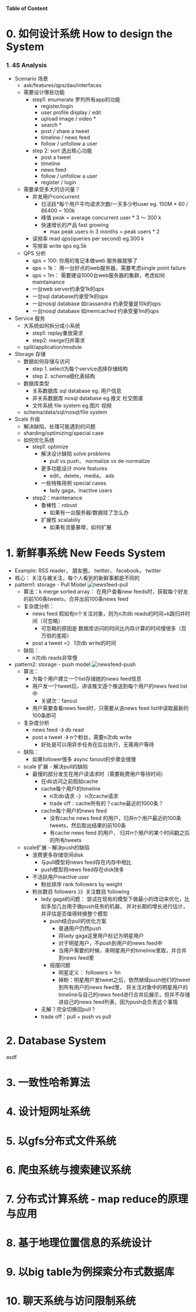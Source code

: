 #### Table of Content 

# 0. 如何设计系统 How to design the System

### 1. 4S Analysis
- Scenario 场景
  - ask/features/qps/dau/interfaces
  - 需要设计哪些功能
    - step1: enumerate 罗列所有app的功能
      - register/login
      - user profile display / edit
      - upload image / video * 
      - search * 
      - post / share a tweet 
      - timeline / news feed
      - follow / unfollow a user
    - step 2: sort 选出核心功能
      - post a tweet
      - timeline
      - news feed
      - follow / unfollow a user
      - register / login
  - 需要承受多大的访问量？
    - 并发用户concurrent 
      - 日活跃*每个用户平均请求次数/一天多少秒user eg. 150M * 60 / 86400 ~ 100k
      - 峰值 peak = average concurrent user * 3 ～ 300 k
      - 快速增长的产品 fast growing
        - max peak users in 3 months = peak users * 2
    - 读频率 read qps(queries per second) eg.300 k
    - 写频率 write qps eg.5k
  - QPS 分析
    - qps = 100: 你用的笔记本做web 服务器就够了
    - qps = 1k： 用一台好点的web服务器，需要考虑single point failure
    - qps = 1m： 需要建设1000台web服务器的集群，考虑如何maintainance
    - 一台web server约承受1k的qps
    - 一台sql database约承受1k的qps
    - 一台nosql database 如cassandra 约承受量是10k的qps
    - 一台nosql database 如memcached 约承受量1m的qps
- Service 服务
  - 大系统如何拆分成小系统
    - step1: replay重放需求
    - step2: merge归并需求
  - split/application/module
- Storage 存储
  - 数据如何存储与访问
    - step 1. select为每个service选择存储结构
    - step 2. schema细化表结构
  - 数据库类型
    - 关系数据库 sql database eg. 用户信息
    - 非关系数据库 nosql database eg.推文 社交图谱
    - 文件系统 file system eg.图片 视频
  - schema/data/sql/nosql/file system
- Scale 升级
  - 解决缺陷，处理可能遇到的问题
  - sharding/optimizing/special case
  - 如何优化系统
    - step1: optimize
      - 解决设计缺陷 solve problems
        - pull vs push， normalize vs de-normalize
      - 更多功能设计 more features
        - edit，delete，media， ads
      - 一些特殊用例 special cases
        - lady gaga，inactive users
    - step2：maintenance
      - 鲁棒性：robust
        - 如果有一台服务器/数据挂了怎么办
      - 扩展性 scalabiliy  
        - 如果有流量暴增，如何扩展

# 1. 新鲜事系统 New Feeds System

- Example:  RSS reader， 朋友圈， twitter， facebook， twitter
- 核心： 关注与被关注，每个人看到的新鲜事都是不同的
- pattern1: storage - Pull Model
  ![newsfeed-pull](img/newsfeed-pull.png)
  - 算法：k merge sorted array： 在用户查看new feeds时，获取每个好友的前100条tweets，合并出前100条news feed
  - 复杂度分析：
    - news feed 假如有n个关注对象，则为n次db reads的时间+k路归并时间（可忽略）
      - 可忽略的原因是 数据库访问的时间比内存计算的时间慢很多（百万倍的差距）
    - post a tweet =》 1次db write的时间
  - 缺陷：
    - n次db reads非常慢
- pattern2: storage - push model
  ![newsfeed-push](img/newsfeed-push.png)
  - 算法：
    - 为每个用户建立一个list存储她的news feed信息
    - 用户发一个tweet后，讲该推文逐个推送到每个用户的news feed list中
      - 关键次：fanout
    - 用户需要查看news feed时，只需要从该news feed list中读取最新的100条即可
  - 复杂度分析
    - news feed -》 db read
    - post a tweet -》 n个粉丝，需要n次db write
      - 好处是可以用异步任务在后台执行，无需用户等待
  - 缺陷：
    - 如果follower很多 async fanout的步骤会很慢
  - scale 扩展 - 解决pull的缺陷
    - 最慢的部分发生在用户读请求时（需要耗费用户等待时间）
      - 在db访问之前假如cache
      - cache每个用户的timeline
        - n次db请求 -》 n次cache请求
        - trade off：cache所有的？cache最近的1000条？
      - cache每个用户的news feed
        - 没有cache news feed 的用户，归并n个用户最近的100条tweets，然后取出结果的前100条
        - 有cache news feed 的用户， 归并n个用户的某个时间戳之后的所有tweets
  - scale扩展 - 解决push的缺陷
    - 浪费更多存储空间disk
      - 与pull模型将news feed存在内存中相比
      - push模型将news feed存在disk快多
    - 不活跃用户inactive user
      - 粉丝排序 rank followers by weight
    - 粉丝数目 followers 》》关注数目 following
      - lady gaga的问题： 尝试在现有的模型下做最小的改动来优化，比如多加几台用于做push任务的机器， 并对长期的增长进行估计，并评估是否值得转换整个模型
        - push结合pull的优化方案
          - 普通用户仍然push
          - 将lady gaga这里用户标记为明星用户
          - 对于明星用户，不push到用户的news feed中
          - 当用户需要的时候，来明星用户的timelinie里取，并合并到news feed里
        - 摇摆问题
          - 明星定义： followers > 1m
          - 掉粉：明星用户发tweet之后，依然继续push他们的tweet到所有用户的news feed里， 将关注对象中的明星用户的timeline与自己的news feed进行合并后展示，但并不存储进自己的news feed列表，因为push会负责这个事情
      - 无解？完全切换回pull？
      - trade off：pull + push vs pull



# 2. Database System




asdf


# 3. 一致性哈希算法






# 4. 设计短网址系统




# 5. 以gfs分布式文件系统


# 6. 爬虫系统与搜索建议系统



# 7. 分布式计算系统 - map reduce的原理与应用



# 8. 基于地理位置信息的系统设计


# 9. 以big table为例探索分布式数据库



# 10. 聊天系统与访问限制系统
